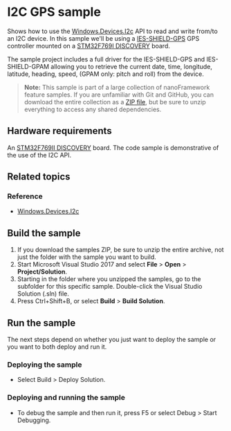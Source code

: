 # I2C GPS sample

Shows how to use the [Windows.Devices.I2c](http://docs.nanoframework.net/api/Windows.Devices.I2c.html) API to read and write from/to an I2C device.
In this sample we'll be using a [IES-SHIELD-GPS](https://i-groupuk.com/downloads/global-positioning-system-gps-shield-for-arduino/) GPS controller mounted on a [STM32F769I DISCOVERY](http://www.st.com/en/evaluation-tools/32f769idiscovery.html) board.

The sample project includes a full driver for the IES-SHIELD-GPS and IES-SHIELD-GPAM allowing you to retrieve the current date, time, longitude, latitude, heading, speed, (GPAM only: pitch and roll) from the device.

> **Note:** This sample is part of a large collection of nanoFramework feature samples.
> If you are unfamiliar with Git and GitHub, you can download the entire collection as a
> [ZIP file](https://github.com/nanoframework/Samples/archive/master.zip), but be
> sure to unzip everything to access any shared dependencies.
<!-- For more info on working with the ZIP file, 
> the samples collection, and GitHub, see [Get the UWP samples from GitHub](https://aka.ms/ovu2uq). 
> For more samples, see the [Samples portal](https://aka.ms/winsamples) on the Windows Dev Center.  -->

## Hardware requirements

An [STM32F769II DISCOVERY](http://www.st.com/en/evaluation-tools/32f769idiscovery.html) board.
The code sample is demonstrative of the use of the I2C API.

## Related topics

### Reference

- [Windows.Devices.I2c](http://docs.nanoframework.net/api/Windows.Devices.I2c.html)

## Build the sample

1. If you download the samples ZIP, be sure to unzip the entire archive, not just the folder with the sample you want to build. 
2. Start Microsoft Visual Studio 2017 and select **File** \> **Open** \> **Project/Solution**.
3. Starting in the folder where you unzipped the samples, go to the subfolder for this specific sample. Double-click the Visual Studio Solution (.sln) file.
4. Press Ctrl+Shift+B, or select **Build** \> **Build Solution**.

## Run the sample

The next steps depend on whether you just want to deploy the sample or you want to both deploy and run it.

### Deploying the sample

- Select Build > Deploy Solution.

### Deploying and running the sample

- To debug the sample and then run it, press F5 or select Debug >  Start Debugging.
